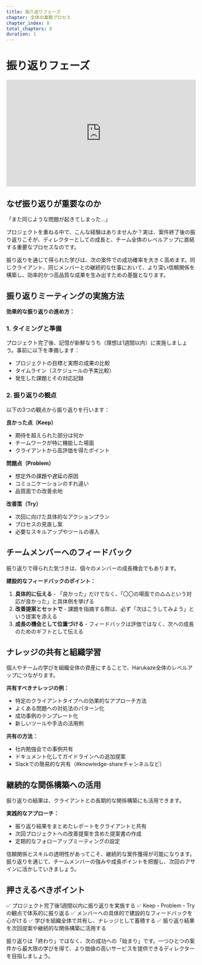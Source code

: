 ```yaml
---
title: 振り返りフェーズ
chapter: 全体の業務プロセス
chapter_index: 8
total_chapters: 8
duration: 1
---
```


# 振り返りフェーズ

<div style="position: relative; padding-bottom: 56.25%; height: 0;"><iframe src="https://www.loom.com/share/6bfc10e1c0d441e99e56e85e4e91b599?sid=9773c0cc-6ef3-440a-adbb-1326c6bc9336" frameborder="0" webkitallowfullscreen mozallowfullscreen allowfullscreen style="position: absolute; top: 0; left: 0; width: 100%; height: 100%;"></iframe></div>

## なぜ振り返りが重要なのか

「また同じような問題が起きてしまった...」

プロジェクトを重ねる中で、こんな経験はありませんか？実は、案件終了後の振り返りこそが、ディレクターとしての成長と、チーム全体のレベルアップに直結する重要なプロセスなのです。

振り返りを通じて得られた学びは、次の案件での成功確率を大きく高めます。同じクライアント、同じメンバーとの継続的な仕事において、より深い信頼関係を構築し、効率的かつ高品質な成果を生み出すための基盤となります。

## 振り返りミーティングの実施方法

**効果的な振り返りの進め方：**

### 1. タイミングと準備
プロジェクト完了後、記憶が新鮮なうち（理想は1週間以内）に実施しましょう。事前に以下を準備します：
- プロジェクトの目標と実際の成果の比較
- タイムライン（スケジュールの予実比較）
- 発生した課題とその対応記録

### 2. 振り返りの観点
以下の3つの観点から振り返りを行います：

**良かった点（Keep）**
- 期待を超えられた部分は何か
- チームワークが特に機能した場面
- クライアントから高評価を得たポイント

**問題点（Problem）**
- 想定外の課題や遅延の原因
- コミュニケーションのすれ違い
- 品質面での改善余地

**改善策（Try）**
- 次回に向けた具体的なアクションプラン
- プロセスの見直し案
- 必要なスキルアップやツールの導入

## チームメンバーへのフィードバック

振り返りで得られた気づきは、個々のメンバーの成長機会でもあります。

**建設的なフィードバックのポイント：**
1. **具体的に伝える** - 「良かった」だけでなく、「〇〇の場面での△△という対応が良かった」と具体例を挙げる
2. **改善提案とセットで** - 課題を指摘する際は、必ず「次はこうしてみよう」という提案を添える
3. **成長の機会として位置づける** - フィードバックは評価ではなく、次への成長のためのギフトとして伝える

## ナレッジの共有と組織学習

個人やチームの学びを組織全体の資産にすることで、Harukaze全体のレベルアップにつながります。

**共有すべきナレッジの例：**
- 特定のクライアントタイプへの効果的なアプローチ方法
- よくある問題への対処法のパターン化
- 成功事例のテンプレート化
- 新しいツールや手法の活用例

**共有の方法：**
- 社内勉強会での事例共有
- ドキュメント化してガイドラインへの追加提案
- Slackでの簡易的な共有（#knowledge-shareチャンネルなど）

## 継続的な関係構築への活用

振り返りの結果は、クライアントとの長期的な関係構築にも活用できます。

**実践的なアプローチ：**
- 振り返り結果をまとめたレポートをクライアントと共有
- 次回プロジェクトへの改善提案を含めた提案書の作成
- 定期的なフォローアップミーティングの設定

信頼関係とスキルの透明性があってこそ、継続的な案件獲得が可能になります。振り返りを通じて、チームメンバーの強みや成長ポイントを把握し、次回のアサインに活かしていきましょう。

## 押さえるべきポイント

✅ プロジェクト完了後1週間以内に振り返りを実施する
✅ Keep・Problem・Tryの観点で体系的に振り返る
✅ メンバーへの具体的で建設的なフィードバックを心がける
✅ 学びを組織全体で共有し、ナレッジとして蓄積する
✅ 振り返り結果を次回提案や継続的な関係構築に活用する

振り返りは「終わり」ではなく、次の成功への「始まり」です。一つひとつの案件から最大限の学びを得て、より価値の高いサービスを提供できるディレクターを目指しましょう。
